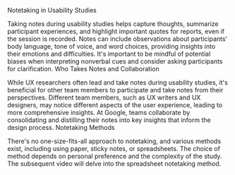 Notetaking in Usability Studies

Taking notes during usability studies helps capture thoughts, summarize participant experiences, and highlight important quotes for reports, even if the session is recorded.
Notes can include observations about participants' body language, tone of voice, and word choices, providing insights into their emotions and difficulties.
It's important to be mindful of potential biases when interpreting nonverbal cues and consider asking participants for clarification.
Who Takes Notes and Collaboration

While UX researchers often lead and take notes during usability studies, it's beneficial for other team members to participate and take notes from their perspectives.
Different team members, such as UX writers and UX designers, may notice different aspects of the user experience, leading to more comprehensive insights.
At Google, teams collaborate by consolidating and distilling their notes into key insights that inform the design process.
Notetaking Methods

There's no one-size-fits-all approach to notetaking, and various methods exist, including using paper, sticky notes, or spreadsheets.
The choice of method depends on personal preference and the complexity of the study.
The subsequent video will delve into the spreadsheet notetaking method.
